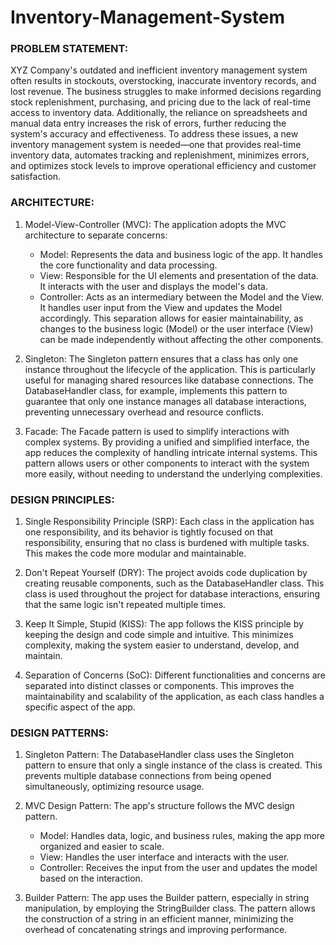 # Inventory-Management-System

### PROBLEM STATEMENT: 

XYZ Company's outdated and inefficient inventory management system often results in stockouts, overstocking, inaccurate inventory records, and lost revenue. The business struggles to make informed decisions regarding stock replenishment, purchasing, and pricing due to the lack of real-time access to inventory data. Additionally, the reliance on spreadsheets and manual data entry increases the risk of errors, further reducing the system's accuracy and effectiveness. To address these issues, a new inventory management system is needed—one that provides real-time inventory data, automates tracking and replenishment, minimizes errors, and optimizes stock levels to improve operational efficiency and customer satisfaction.

### ARCHITECTURE:
1. Model-View-Controller (MVC): The application adopts the MVC architecture to separate concerns:
   - Model: Represents the data and business logic of the app. It handles the core functionality and data processing.
   - View: Responsible for the UI elements and presentation of the data. It interacts with the user and displays the model's data.
   - Controller: Acts as an intermediary between the Model and the View. It handles user input from the View and updates the Model accordingly.
   This separation allows for easier maintainability, as changes to the business logic (Model) or the user interface (View) can be made independently without affecting the other components.

2. Singleton: The Singleton pattern ensures that a class has only one instance throughout the lifecycle of the application. This is particularly useful for managing shared resources like database connections. The DatabaseHandler class, for example, implements this pattern to guarantee that only one instance manages all database interactions, preventing unnecessary overhead and resource conflicts.

3. Facade: The Facade pattern is used to simplify interactions with complex systems. By providing a unified and simplified interface, the app reduces the complexity of handling intricate internal systems. This pattern allows users or other components to interact with the system more easily, without needing to understand the underlying complexities.

### DESIGN PRINCIPLES:
1. Single Responsibility Principle (SRP): Each class in the application has one responsibility, and its behavior is tightly focused on that responsibility, ensuring that no class is burdened with multiple tasks. This makes the code more modular and maintainable.

2. Don't Repeat Yourself (DRY): The project avoids code duplication by creating reusable components, such as the DatabaseHandler class. This class is used throughout the project for database interactions, ensuring that the same logic isn't repeated multiple times.

3. Keep It Simple, Stupid (KISS): The app follows the KISS principle by keeping the design and code simple and intuitive. This minimizes complexity, making the system easier to understand, develop, and maintain.

4. Separation of Concerns (SoC): Different functionalities and concerns are separated into distinct classes or components. This improves the maintainability and scalability of the application, as each class handles a specific aspect of the app.

### DESIGN PATTERNS:
1. Singleton Pattern: The DatabaseHandler class uses the Singleton pattern to ensure that only a single instance of the class is created. This prevents multiple database connections from being opened simultaneously, optimizing resource usage.

2. MVC Design Pattern: The app's structure follows the MVC design pattern.
   - Model: Handles data, logic, and business rules, making the app more organized and easier to scale.
   - View: Handles the user interface and interacts with the user.
   - Controller: Receives the input from the user and updates the model based on the interaction.

3. Builder Pattern: The app uses the Builder pattern, especially in string manipulation, by employing the StringBuilder class. The pattern allows the construction of a string in an efficient manner, minimizing the overhead of concatenating strings and improving performance.
